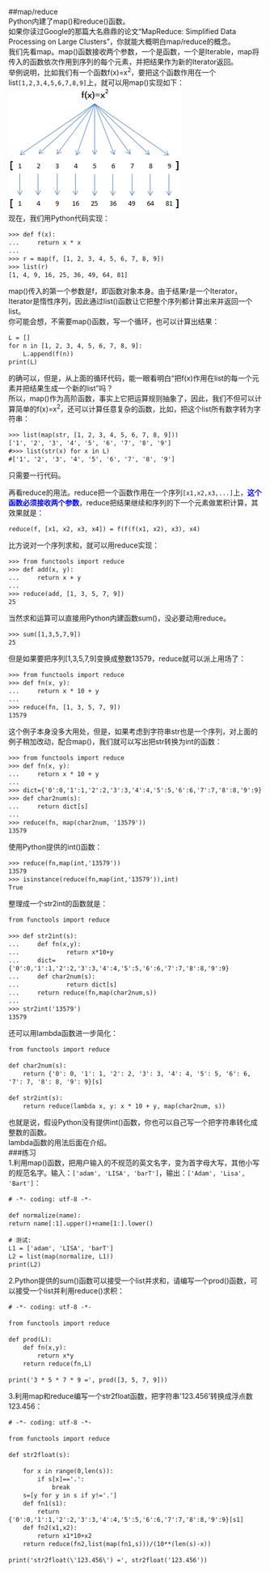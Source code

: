 ##map/reduce  
Python内建了map()和reduce()函数。  
如果你读过Google的那篇大名鼎鼎的论文“MapReduce: Simplified Data Processing on Large Clusters”，你就能大概明白map/reduce的概念。  
我们先看map。map()函数接收两个参数，一个是函数，一个是Iterable，map将传入的函数依次作用到序列的每个元素，并把结果作为新的Iterator返回。  
举例说明，比如我们有一个函数f(x)=x<sup>2</sup>，要把这个函数作用在一个list`[1,2,3,4,5,6,7,8,9]`上，就可以用map()实现如下：  
![](photo/5-1-1p0.png)  
现在，我们用Python代码实现：

	>>> def f(x):
	...     return x * x
	...
	>>> r = map(f, [1, 2, 3, 4, 5, 6, 7, 8, 9])
	>>> list(r)
	[1, 4, 9, 16, 25, 36, 49, 64, 81]  
map()传入的第一个参数是f，即函数对象本身。由于结果r是一个Iterator，Iterator是惰性序列，因此通过list()函数让它把整个序列都计算出来并返回一个list。  
你可能会想，不需要map()函数，写一个循环，也可以计算出结果：

	L = []
	for n in [1, 2, 3, 4, 5, 6, 7, 8, 9]:
	    L.append(f(n))
	print(L)  
的确可以，但是，从上面的循环代码，能一眼看明白“把f(x)作用在list的每一个元素并把结果生成一个新的list”吗？  
所以，map()作为高阶函数，事实上它把运算规则抽象了，因此，我们不但可以计算简单的f(x)=x<sup>2</sup>，还可以计算任意复杂的函数，比如，把这个list所有数字转为字符串：  

	>>> list(map(str, [1, 2, 3, 4, 5, 6, 7, 8, 9]))
	['1', '2', '3', '4', '5', '6', '7', '8', '9']
	#>>> list(str(x) for x in L)
	#['1', '2', '3', '4', '5', '6', '7', '8', '9']  
只需要一行代码。  

再看reduce的用法。reduce把一个函数作用在一个序列`[x1,x2,x3,...]`上，<font color=blue>**这个函数必须接收两个参数**</font>，reduce把结果继续和序列的下一个元素做累积计算，其效果就是：  
	
	reduce(f, [x1, x2, x3, x4]) = f(f(f(x1, x2), x3), x4)  
比方说对一个序列求和，就可以用reduce实现：

	>>> from functools import reduce
	>>> def add(x, y):
	...     return x + y
	...
	>>> reduce(add, [1, 3, 5, 7, 9])
	25  
当然求和运算可以直接用Python内建函数sum()，没必要动用reduce。  

	>>> sum([1,3,5,7,9])
	25  
但是如果要把序列[1,3,5,7,9]变换成整数13579，reduce就可以派上用场了：  

	>>> from functools import reduce
	>>> def fn(x, y):
	...     return x * 10 + y
	...
	>>> reduce(fn, [1, 3, 5, 7, 9])
	13579  
这个例子本身没多大用处，但是，如果考虑到字符串str也是一个序列，对上面的例子稍加改动，配合map()，我们就可以写出把str转换为int的函数：  

	>>> from functools import reduce
	>>> def fn(x, y):
	...     return x * 10 + y
	...
	>>> dict={'0':0,'1':1,'2':2,'3':3,'4':4,'5':5,'6':6,'7':7,'8':8,'9':9}
	>>> def char2num(s):
	...     return dict[s]
	...
	>>> reduce(fn, map(char2num, '13579'))
	13579
使用Python提供的int()函数：  

	>>> reduce(fn,map(int,'13579'))
	13579
	>>> isinstance(reduce(fn,map(int,'13579')),int)
	True
整理成一个str2int的函数就是：  

	from functools import reduce
	
	>>> def str2int(s):
	...     def fn(x,y):
	...             return x*10+y
	...     dict={'0':0,'1':1,'2':2,'3':3,'4':4,'5':5,'6':6,'7':7,'8':8,'9':9}
	...     def char2num(s):
	...             return dict[s]
	...     return reduce(fn,map(char2num,s))
	...
	>>> str2int('13579')
	13579
还可以用lambda函数进一步简化：  

	from functools import reduce
	
	def char2num(s):
	    return {'0': 0, '1': 1, '2': 2, '3': 3, '4': 4, '5': 5, '6': 6, '7': 7, '8': 8, '9': 9}[s]
	
	def str2int(s):
	    return reduce(lambda x, y: x * 10 + y, map(char2num, s))  
也就是说，假设Python没有提供int()函数，你也可以自己写一个把字符串转化成整数的函数。  
lambda函数的用法后面在介绍。  
###练习  
1.利用map()函数，把用户输入的不规范的英文名字，变为首字母大写，其他小写的规范名字。输入：`['adam', 'LISA', 'barT']`，输出：`['Adam', 'Lisa', 'Bart']`：  

	# -*- coding: utf-8 -*-
	
	def normalize(name):
    return name[:1].upper()+name[1:].lower()
	
	# 测试:
	L1 = ['adam', 'LISA', 'barT']
	L2 = list(map(normalize, L1))
	print(L2)  
2.Python提供的sum()函数可以接受一个list并求和，请编写一个prod()函数，可以接受一个list并利用reduce()求积：  

	# -*- coding: utf-8 -*-
	
	from functools import reduce
	
	def prod(L):
	    def fn(x,y):
	        return x*y
	    return reduce(fn,L)
	
	print('3 * 5 * 7 * 9 =', prod([3, 5, 7, 9]))  
3.利用map和reduce编写一个str2float函数，把字符串'123.456'转换成浮点数123.456：

	# -*- coding: utf-8 -*-
	
	from functools import reduce
	
	def str2float(s):
	
	    for x in range(0,len(s)):
	        if s[x]=='.':
	            break
	    s=[y for y in s if y!='.']
	    def fn1(s1):
	        return {'0':0,'1':1,'2':2,'3':3,'4':4,'5':5,'6':6,'7':7,'8':8,'9':9}[s1]
	    def fn2(x1,x2):
	        return x1*10+x2
	    return reduce(fn2,list(map(fn1,s)))/(10**(len(s)-x))

	print('str2float(\'123.456\') =', str2float('123.456'))  
